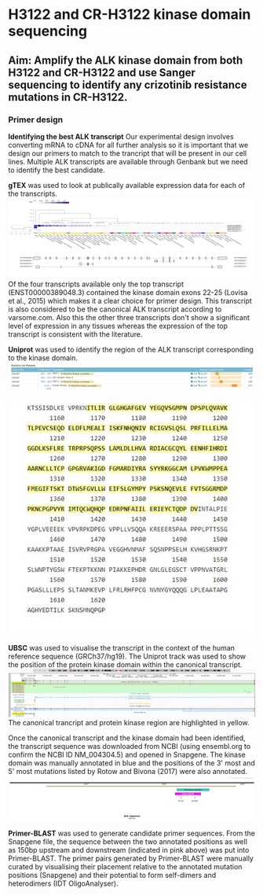 # H3122 and CR-H3122 kinase domain sequencing
## Aim: Amplify the ALK kinase domain from both H3122 and CR-H3122 and use Sanger sequencing to identify any crizotinib resistance mutations in CR-H3122. <br>

### Primer design

**Identifying the best ALK transcript**
Our experimental design involves converting mRNA to cDNA for all further analysis so it is important that we design our primers to match to the trancript that will be present in our cell lines.
Multiple ALK transcripts are available through Genbank but we need to identify the best candidate. <BR>


**gTEX** was used to look at publically available expression data for each of the transcripts.
![](../Objective_summaries/Figure_cache/ALK_gTEX.JPG)
Of the four transcripts available only the top transcript (ENST00000389048.3) contained the kinase domain exons 22-25 (Lovisa et al., 2015) which makes it a clear choice for primer design. This transcript is also considered to be the canonical ALK transcript according to varsome.com. Also this the other three transcripts don't show a significant level of expression in any tissues whereas the expression of the top transcript is consistent with the literature.

**Uniprot** was used to identify the region of the ALK transcript corresponding to the kinase domain.
![](../Objective_summaries/Figure_cache/ALK_uniprot_1.JPG)

![](../Objective_summaries/Figure_cache/ALK_uniprot_2.JPG)

**UBSC** was used to visualise the transcript in the context of the human reference sequence (GRCh37/hg19). The Uniprot track was used to show the position of the protein kinase domain within the canonical transcript.
![](../Objective_summaries/Figure_cache/ALK_UBSC.JPG)
The canonical trancript and protein kinase region are highlighted in yellow.

Once the canonical transcript and the kinase domain had been identified, the transcript sequence was downloaded from NCBI (using ensembl.org to confirm the NCBI ID NM_004304.5) and opened in Snapgene. The kinase domain was manually annotated in blue and the positions of the 3' most and 5' most mutations listed by Rotow and Bivona (2017) were also annotated.
![](../Objective_summaries/Figure_cache/ALK_snapgene_map.jpg)

**Primer-BLAST** was used to generate candidate primer sequences. From the Snapgene file, the sequence between the two annotated positions as well as 150bp upstream and downstream (indicated in pink above) was put into Primer-BLAST.
The primer pairs generated by Primer-BLAST were manually curated by visualising their placement relative to the annotated mutation positions (Snapgene) and their potential to form self-dimers and heterodimers (IDT OligoAnalyser).
